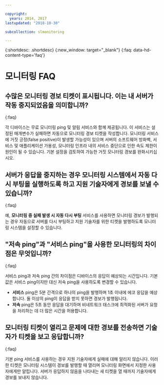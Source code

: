 ```yaml
---

copyright:
  years: 2014, 2017
lastupdated: "2018-10-30"

subcollection: slmonitoring

---
```


{:shortdesc: .shortdesc}
{:new_window: target="_blank"}
{:faq: data-hd-content-type='faq'}

# 모니터링 FAQ

## 수많은 모니터링 경보 티켓이 표시됩니다. 이는 내 서버가 작동 중지되었음을 의미합니까?
{:faq}

각 디바이스는 무료 모니터링 ping 및 알림 서비스와 함께 제공됩니다. 이 서비스는 설정된 매개변수가 실패하면 자동으로 모니터링 경보 티켓을 작성합니다. 모니터링 서비스에 거짓 긍정(false positive)이 발생할 가능성이 있으며 서버의 소프트웨어 방화벽, 서비스 및 애플리케이션 가용성, 모니터링 인프라 내의 서비스 중단으로 인한 속도 제한이 원인이 될 수 있습니다. 기본 설정을 검토하여 가능한 거짓 모니터링 경보를 완화시키십시오.

## 서버가 응답을 중지하는 경우 모니터링 시스템에서 자동 다시 부팅을 실행하도록 하고 지원 기술자에게 경보를 보낼 수 있습니까?
{:faq}

예, **모니터링 중 실패 발생 시 자동 다시 부팅** 서비스를 사용하면 모니터링 경보가 발행되는 경우 자동으로 서버를 다시 부팅하고 지원 기술자를 위한 티켓을 발행하도록 모니터링 시스템을 설정할 수 있습니다.

## "저속 ping"과 "서비스 ping"을 사용한 모니터링의 차이점은 무엇입니까?
{:faq}

서비스 ping과 저속 ping 간의 차이점은 디바이스의 응답이 예상되는 시간입니다. 기본값은 서비스 ping이지만 대신 저속 ping을 사용하도록 변경할 수 있습니다.

* **서비스** ping은 5분 간격으로 하나의 ping을 발행하며 1초 이내에 에코 응답을 예상합니다. 둘 이상의 ping이 응답을 받지 못하면 경보가 발행됩니다.
* **저속** ping은 5초 동안 응답을 대기하며 비네트워크 태스크에 최적화된 서버가 요청을 처리하는 데 더 많은 시간을 허용합니다.


## 모니터링 티켓이 열리고 문제에 대한 경보를 전송하면 기술자가 티켓을 보고 응답합니까?
{:faq}

기본 ping 서비스를 사용하는 경우 지원 기술자에게 실패에 대해 알리지 않습니다. 이러한 티켓은 모니터링 시스템이 경보를 발행할 때 열리며 모니터링 화면에서 지정한 사용자에게만 알립니다. 서버가 응답하지 않음을 나타내는 새 티켓을 열 때까지 기술자에게 경보를 보내지 않습니다.
